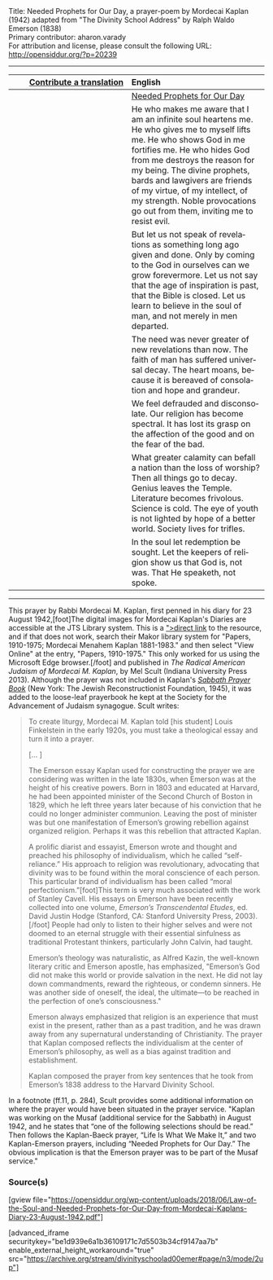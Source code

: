 <html>
<head></head>
<body>
Title: Needed Prophets for Our Day, a prayer-poem by Mordecai Kaplan (1942) adapted from "The Divinity School Address" by Ralph Waldo Emerson (1838)<br />
Primary contributor: aharon.varady<br />
For attribution and license, please consult the following URL: <a href="http://opensiddur.org/?p=20239">http://opensiddur.org/?p=20239</a>
<p />
<hr />

<table style="margin-left: auto;margin-right: auto;" class="draggable">
<thead><tr><th id="x" style="text-align: right;"><a href="/contributing/upload/">Contribute a translation</a></th><th style="text-align: left;">English</th></tr></thead>
<tbody>
<tr><td style="vertical-align:top;" width="46%">
<div class="liturgy" lang="he">

</span></div></td>
 
<td style="vertical-align:top;" width="53%">
<div class="english" lang="en">
<u>Needed Prophets for Our Day</u>
</div></td></tr>


<tr><td style="vertical-align:top;" width="46%">
<div class="liturgy" lang="he">

</span></div></td>
 
<td style="vertical-align:top;" width="53%">
<div class="english" lang="en">
He who makes me aware that I am an infinite soul heartens me.
He who gives me to myself lifts me.
He who shows God in me fortifies me.
He who hides God from me destroys the reason for my being.
The divine prophets, bards and lawgivers are friends of my virtue, of my intellect, of my strength.
Noble provocations go out from them, inviting me to resist evil.
</div></td></tr>


<tr><td style="vertical-align:top;" width="46%">
<div class="liturgy" lang="he">

</span></div></td>
 
<td style="vertical-align:top;" width="53%">
<div class="english" lang="en">
But let us not speak of revelations as something long ago given and done.
Only by coming to the God in ourselves can we grow forevermore.
Let us not say that the age of inspiration is past, that the Bible is closed.
Let us learn to believe in the soul of man, and not merely in men departed.
</div></td></tr>


<tr><td style="vertical-align:top;" width="46%">
<div class="liturgy" lang="he">

</span></div></td>
 
<td style="vertical-align:top;" width="53%">
<div class="english" lang="en">
The need was never greater of new revelations than now.
The faith of man has suffered universal decay.
The heart moans, because it is bereaved of consolation and hope and grandeur.
</div></td></tr>


<tr><td style="vertical-align:top;" width="46%">
<div class="liturgy" lang="he">

</span></div></td>
 
<td style="vertical-align:top;" width="53%">
<div class="english" lang="en">
We feel defrauded and disconsolate.
Our religion has become spectral.
It has lost its grasp on the affection of the good and on the fear of the bad.
</div></td></tr>


<tr><td style="vertical-align:top;" width="46%">
<div class="liturgy" lang="he">

</span></div></td>
 
<td style="vertical-align:top;" width="53%">
<div class="english" lang="en">
What greater calamity can befall a nation than the loss of worship?
Then all things go to decay.
Genius leaves the Temple.
Literature becomes frivolous.
Science is cold.
The eye of youth is not lighted by hope of a better world.
Society lives for trifles.
</div></td></tr>


<tr><td style="vertical-align:top;" width="46%">
<div class="liturgy" lang="he">

</span></div></td>
 
<td style="vertical-align:top;" width="53%">
<div class="english" lang="en">
In the soul let redemption be sought.
Let the keepers of religion show us that God is, not was.
That He speaketh, not spoke.
</div></td></tr>
</tbody></table>

<hr />

This prayer by Rabbi Mordecai M. Kaplan, first penned in his diary for 23 August 1942,[foot]The digital images for Mordecai Kaplan's Diaries are accessible at the JTS Library system. This is a <a href="http://sylvester.jtsa.edu:1801/view/action/singleViewer.do?dvs=1531515968280~992&locale=en_US&VIEWER_URL=/view/action/singleViewer.do?&DELIVERY_RULE_ID=10&search_terms=Kaplan%20diaries&adjacency=N&application=DIGITOOL-3&frameId=1&usePid1=true&usePid2=true">">direct link</a> to the resource, and if that does not work, search their Makor library system for "Papers, 1910-1975; Mordecai Menahem Kaplan 1881-1983." and then select "View Online" at the entry, "Papers, 1910-1975." This only worked for us using the Microsoft Edge browser.[/foot] and published in <em>The Radical American Judaism of Mordecai M. Kaplan</em>, by Mel Scult (Indiana University Press 2013). Although the prayer was not included in Kaplan's <em><a href="https://opensiddur.org/compilations/siddurim/sabbath-prayer-book-by-mordecai-kaplan-1945/">Sabbath Prayer Book</a></em> (New York: The Jewish Reconstructionist Foundation, 1945), it was added to the loose-leaf prayerbook he kept at the Society for the Advancement of Judaism synagogue. Scult writes:

<blockquote>
To create liturgy, Mordecai M. Kaplan told [his student] Louis Finkelstein in the early 1920s, you must take a theological essay and turn it into a prayer.

[... ]

The Emerson essay Kaplan used for constructing the prayer we are considering was written in the late 1830s, when Emerson was at the height of his creative powers. Born in 1803 and educated at Harvard, he had been appointed minister of the Second Church of Boston in 1829, which he left three years later because of his conviction that he could no longer administer communion. Leaving the post of minister was but one manifestation of Emerson’s growing rebellion against organized religion. Perhaps it was this rebellion that attracted Kaplan.

A prolific diarist and essayist, Emerson wrote and thought and preached his philosophy of individualism, which he called “self-reliance.” His approach to religion was revolutionary, advocating that divinity was to be found within the moral conscience of each person. This particular brand of individualism has been called “moral perfectionism.”[foot]This term is very much associated with the work of Stanley Cavell. His essays on Emerson have been recently collected into one volume, <em>Emerson’s Transcendental Etudes</em>, ed. David Justin Hodge (Stanford, CA: Stanford University Press, 2003).[/foot] People had only to listen to their higher selves and were not doomed to an eternal struggle with their essential sinfulness as traditional Protestant thinkers, particularly John Calvin, had taught.

Emerson’s theology was naturalistic, as Alfred Kazin, the well-known literary critic and Emerson apostle, has emphasized, "Emerson’s God did not make this world or provide salvation in the next. He did not lay down commandments, reward the righteous, or condemn sinners. He was another side of oneself, the ideal, the ultimate—to be reached in the perfection of one’s consciousness."

Emerson always emphasized that religion is an experience that must exist in the present, rather than as a past tradition, and he was drawn away from any supernatural understanding of Christianity. The prayer that Kaplan composed reflects the individualism at the center of Emerson’s philosophy, as well as a bias against tradition and establishment.

Kaplan composed the prayer from key sentences that he took from Emerson’s 1838 address to the Harvard Divinity School.
</blockquote>

In a footnote (ff.11, p. 284), Scult provides some additional information on where the prayer would have been situated in the prayer service. "Kaplan was working on the Musaf (additional service for the Sabbath) in August 1942, and he states that “one of the following selections should be read.” Then follows the Kaplan-Baeck prayer, “Life Is What We Make It,” and two Kaplan-Emerson prayers, including “Needed Prophets for Our Day.” The obvious implication is that the Emerson prayer was to be part of the Musaf service."

<h3>Source(s)</h3>

[gview file="https://opensiddur.org/wp-content/uploads/2018/06/Law-of-the-Soul-and-Needed-Prophets-for-Our-Day-from-Mordecai-Kaplans-Diary-23-August-1942.pdf"]

[advanced_iframe securitykey="be1d939e6a1b36109171c7d5503b34cf9147aa7b" enable_external_height_workaround="true" src="https://archive.org/stream/divinityschoolad00emer#page/n3/mode/2up"]
</body>
</html>